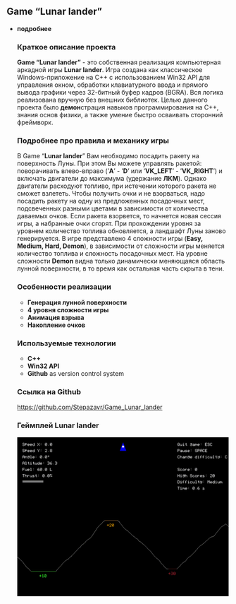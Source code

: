 ## Game “**Lunar lander**”

- **подробнее**
    
    ### Краткое описание проекта
    
    **Game  “Lunar lander”** - это собственная реализация компьютерная аркадной игры **Lunar lander**. Игра создана как классическое Windows-приложение на C++ с использованием Win32 API для управления окном, обработки клавиатурного ввода и прямого вывода графики через 32-битный буфер кадров (BGRA). Вся логика реализована вручную без внешних библиотек. Целью данного проекта было **демон**страция навыков программирования на C++, знания основ физики, а также умение быстро осваивать сторонний фреймворк.
    
    ### Подробнее про правила и механику игры
    
    В Game “**Lunar lander**” Вам необходимо посадить ракету на поверхность Луны. При этом Вы можете управлять ракетой: поворачивать влево-вправо (’**A**’ - ’**D**’ или ‘**VK_LEFT**’ - ’**VK_RIGHT**’) и включать двигатели до максимума (удержание **ЛКМ**). Однако двигатели расходуют топливо, при истечении которого ракета не сможет взлететь. Чтобы получить очки и не взорваться, надо посадить ракету на одну из предложенных посадочных мест, подсвеченных разными цветами в зависимости от количества даваемых очков. Если ракета взорвется, то начнется новая сессия игры, а набранные очки сгорят. При прохождении уровня за уровнем количество топлива обновляется, а ландшафт Луны заново генерируется. В игре представлено 4 сложности игры (**Easy, Medium, Hard, Demon**), в зависимости от сложности игры меняется количество топлива и сложность посадочных мест. На уровне сложности **Demon**  видна только динамически меняющаяся область лунной поверхности, в то время как остальная часть скрыта в тени.
    
    ### **Особенности реализации**
    
    - **Генерация лунной поверхности**
    - **4 уровня сложности игры**
    - **Анимация взрыва**
    - **Накопление очков**
    
    ### **Используемые технологии**
    
    - **C++**
    - **Win32 API**
    - **Github** as version control system
    
    ### Ссылка на Github
    
    https://github.com/Stepazavr/Game_Lunar_lander
    
    ### **Геймплей Lunar lander**
  
    ![Геймплей игры Gobblet](https://github.com/Stepazavr/Game_Lunar_lander/blob/main/lunar_lander.gif?raw=true)
